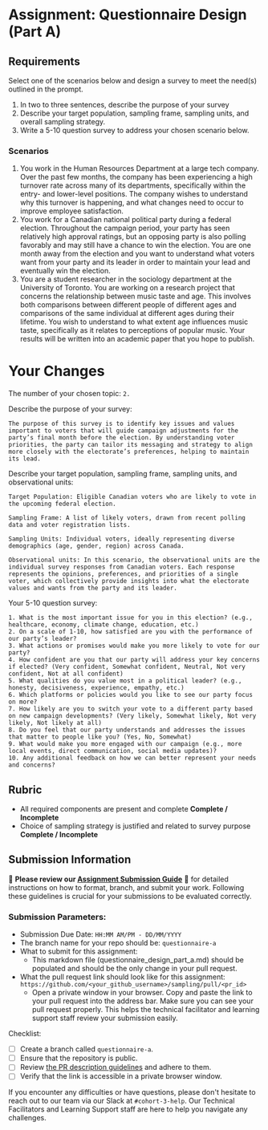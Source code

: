 # Assignment: Questionnaire Design (Part A)

## Requirements
Select one of the scenarios below and design a survey to meet the need(s) outlined in the prompt.

1.	In two to three sentences, describe the purpose of your survey
2.	Describe your target population, sampling frame, sampling units, and overall sampling strategy.
3.	Write a 5-10 question survey to address your chosen scenario below.


### Scenarios
1.	You work in the Human Resources Department at a large tech company. Over the past few months, the company has been experiencing a high turnover rate across many of its departments, specifically within the entry- and lower-level positions. The company wishes to understand why this turnover is happening, and what changes need to occur to improve employee satisfaction.
2.	You work for a Canadian national political party during a federal election. Throughout the campaign period, your party has seen relatively high approval ratings, but an opposing party is also polling favorably and may still have a chance to win the election. You are one month away from the election and you want to understand what voters want from your party and its leader in order to maintain your lead and eventually win the election.
3.	You are a student researcher in the sociology department at the University of Toronto. You are working on a research project that concerns the relationship between music taste and age. This involves both comparisons between different people of different ages and comparisons of the same individual at different ages during their lifetime. You wish to understand to what extent age influences music taste, specifically as it relates to perceptions of popular music. Your results will be written into an academic paper that you hope to publish.


# Your Changes

The number of your chosen topic: `2.`

Describe the purpose of your survey:
```
The purpose of this survey is to identify key issues and values important to voters that will guide campaign adjustments for the party’s final month before the election. By understanding voter priorities, the party can tailor its messaging and strategy to align more closely with the electorate’s preferences, helping to maintain its lead.
```

Describe your target population, sampling frame, sampling units, and observational units:
```
Target Population: Eligible Canadian voters who are likely to vote in the upcoming federal election.

Sampling Frame: A list of likely voters, drawn from recent polling data and voter registration lists.

Sampling Units: Individual voters, ideally representing diverse demographics (age, gender, region) across Canada.

Observational units: In this scenario, the observational units are the individual survey responses from Canadian voters. Each response represents the opinions, preferences, and priorities of a single voter, which collectively provide insights into what the electorate values and wants from the party and its leader.
```

Your 5-10 question survey:
```
1. What is the most important issue for you in this election? (e.g., healthcare, economy, climate change, education, etc.)
2. On a scale of 1-10, how satisfied are you with the performance of our party’s leader?
3. What actions or promises would make you more likely to vote for our party?
4. How confident are you that our party will address your key concerns if elected? (Very confident, Somewhat confident, Neutral, Not very confident, Not at all confident)
5. What qualities do you value most in a political leader? (e.g., honesty, decisiveness, experience, empathy, etc.)
6. Which platforms or policies would you like to see our party focus on more?
7. How likely are you to switch your vote to a different party based on new campaign developments? (Very likely, Somewhat likely, Not very likely, Not likely at all)
8. Do you feel that our party understands and addresses the issues that matter to people like you? (Yes, No, Somewhat)
9. What would make you more engaged with our campaign (e.g., more local events, direct communication, social media updates)?
10. Any additional feedback on how we can better represent your needs and concerns?
```

## Rubric

-	All required components are present and complete **Complete / Incomplete**
-	Choice of sampling strategy is justified and related to survey purpose **Complete / Incomplete**

## Submission Information

🚨 **Please review our [Assignment Submission Guide](https://github.com/UofT-DSI/onboarding/blob/main/onboarding_documents/submissions.md)** 🚨 for detailed instructions on how to format, branch, and submit your work. Following these guidelines is crucial for your submissions to be evaluated correctly.

### Submission Parameters:
* Submission Due Date: `HH:MM AM/PM - DD/MM/YYYY`
* The branch name for your repo should be: `questionnaire-a`
* What to submit for this assignment:
    * This markdown file (questionnaire_design_part_a.md) should be populated and should be the only change in your pull request.
* What the pull request link should look like for this assignment: `https://github.com/<your_github_username>/sampling/pull/<pr_id>`
    * Open a private window in your browser. Copy and paste the link to your pull request into the address bar. Make sure you can see your pull request properly. This helps the technical facilitator and learning support staff review your submission easily.

Checklist:
- [ ] Create a branch called `questionnaire-a`.
- [ ] Ensure that the repository is public.
- [ ] Review [the PR description guidelines](https://github.com/UofT-DSI/onboarding/blob/main/onboarding_documents/submissions.md#guidelines-for-pull-request-descriptions) and adhere to them.
- [ ] Verify that the link is accessible in a private browser window.

If you encounter any difficulties or have questions, please don't hesitate to reach out to our team via our Slack at `#cohort-3-help`. Our Technical Facilitators and Learning Support staff are here to help you navigate any challenges.
